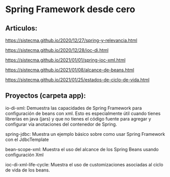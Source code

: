 # Spring Framework desde cero

## Articulos:
  
  https://sistecma.github.io/2020/12/27/spring-y-relevancia.html
  
  https://sistecma.github.io/2020/12/28/ioc-di.html

  https://sistecma.github.io/2021/01/01/spring-ioc-xml.html

  https://sistecma.github.io/2021/01/08/alcance-de-beans.html

  https://sistecma.github.io/2021/01/25/estados-de-ciclo-de-vida.html  

## Proyectos (carpeta app):  
  io-di-xml: Demuestra las capacidades de Spring Framework para configuración de beans con xml. Esto es especialmente útil cuando tienes librerías en java (jars) y que no tienes el código fuente para agregar y configurar vía anotaciones del contenedor de Spring.  
  
  spring-jdbc: Muestra un ejemplo básico sobre como usar Spring Framework con el JdbcTemplate

  bean-scope-xml: Muestra el uso del alcance de los Spring Beans usando configuración Xml  

  ioc-di-xml-life-cycle: Muestra el uso de customizaciones asociadas al ciclo de vida de los beans.